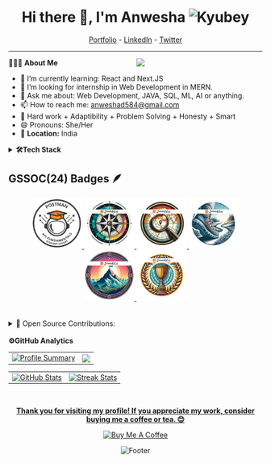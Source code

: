 <h1 align="center"> Hi there 👋, I'm Anwesha <img height="40" alt="Kyubey" src="https://raw.githubusercontent.com/innng/innng/master/assets/kyubey.gif"/></h1>

<!--- Adding Header Elements -->
<p align="center">
  <a href="https://anweshaporfolio9.wordpress.com/">Portfolio</a> -
  <a href="https://www.linkedin.com/in/anwesha-das-395516254/">LinkedIn</a> - 
  <a href="https://x.com/Anwesha31627512">Twitter</a> 
</p> 

-----------------------------------------------------------
👨🏻‍💻 **About Me**<img src="https://private-user-images.githubusercontent.com/116761608/358934097-38e0c472-4390-440c-b982-73a81b6d2fc6.png?jwt=eyJhbGciOiJIUzI1NiIsInR5cCI6IkpXVCJ9.eyJpc3MiOiJnaXRodWIuY29tIiwiYXVkIjoicmF3LmdpdGh1YnVzZXJjb250ZW50LmNvbSIsImtleSI6ImtleTUiLCJleHAiOjE3MjQwMTI3MTIsIm5iZiI6MTcyNDAxMjQxMiwicGF0aCI6Ii8xMTY3NjE2MDgvMzU4OTM0MDk3LTM4ZTBjNDcyLTQzOTAtNDQwYy1iOTgyLTczYTgxYjZkMmZjNi5wbmc_WC1BbXotQWxnb3JpdGhtPUFXUzQtSE1BQy1TSEEyNTYmWC1BbXotQ3JlZGVudGlhbD1BS0lBVkNPRFlMU0E1M1BRSzRaQSUyRjIwMjQwODE4JTJGdXMtZWFzdC0xJTJGczMlMkZhd3M0X3JlcXVlc3QmWC1BbXotRGF0ZT0yMDI0MDgxOFQyMDIwMTJaJlgtQW16LUV4cGlyZXM9MzAwJlgtQW16LVNpZ25hdHVyZT0wYmQwMzk2Yjc2ZDA0MzFmMzIzZTQzYzc4NzU5NmZhMTRlYjg5NzFhODZjOTE3MjY4ZWFhMDExOWI0Y2ZmNWJjJlgtQW16LVNpZ25lZEhlYWRlcnM9aG9zdCZhY3Rvcl9pZD0wJmtleV9pZD0wJnJlcG9faWQ9MCJ9.eaDKyMa3ToIpOcVBEWQyDlehb9BCNeRba0UydPQzSwk" max-height="100px" min-width="100px" max-width="100px" width="250px" align="right" background-blend-mode="darken"> 

<!-- ![ai-generated-8775232_640-removebg](https://github.com/user-attachments/assets/38e0c472-4390-440c-b982-73a81b6d2fc6) -->



<!--
**anwesha2002/anwesha2002** is a ✨ _special_ ✨ repository because its `README.md` (this file) appears on your GitHub profile.

Here are some ideas to get you started:


- 🔭 I’m currently working on ...
-->
<!-- - 👯 I’m looking to collaborate on ... -->
- 🌱 I’m currently learning: React and Next.JS <br>
- 🤔 I’m looking for internship in Web Development in MERN. <br>
- 💬 Ask me about: Web Development, JAVA, SQL, ML, AI or anything. <br>
- 📫 How to reach me: [anweshad584@gmail.com](mailto:anweshad584@gmail.com) <br>
- 💎 Hard work + Adaptibility + Problem Solving + Honesty + Smart <br>
- 😄 Pronouns: She/Her <br>
- 📍 **Location:** India <br>
<!-- - ⚡ Fun fact: ... -->


<details>	
 <summary><b>🛠Tech Stack</b></summary><br>
Languages: <img src="https://img.shields.io/badge/-typeScript-437CAC?logo=typeScript&logoColor=white&style=flat">&nbsp;
<img src="https://img.shields.io/badge/-JavaScript-437CAC?logo=JavaScript&logoColor=white&style=flat">&nbsp;
  <img src="https://img.shields.io/badge/-HTML5-DE5934?logo=HTML5&logoColor=white&style=flat">&nbsp;
<img src="https://img.shields.io/badge/-CSS3-2275B2?logo=CSS3&logoColor=white&style=flat"> &nbsp;
<img src="https://img.shields.io/badge/-python-437CAC?logo=python&logoColor=white&style=flat">&nbsp;
<img src="https://img.shields.io/badge/-php-437CAC?logo=php&logoColor=white&style=flat">&nbsp; <br>
Frontend: <img src="https://img.shields.io/badge/-react-0E7ACE?logo=react&logoColor=white&style=flat">&nbsp;
<img src="https://img.shields.io/badge/-bootstrap-150455?logo=bootstrap&logoColor=white&style=flat">&nbsp;
<img src="https://img.shields.io/badge/-tailwind css-150455?logo=tailwind css&logoColor=white&style=flat">&nbsp;
<img src="https://img.shields.io/badge/-mui-150455?logo=mui&logoColor=white&style=flat">&nbsp;  <br> 
Backend: <img src="https://img.shields.io/badge/-node.js-0E7ACE?logo=node.js&logoColor=white&style=flat">&nbsp;
<img src="https://img.shields.io/badge/-express-150455?logo=express&logoColor=white&style=flat">&nbsp;
<img src="https://img.shields.io/badge/-mongodb-150455?logo=mongodb&logoColor=white&style=flat">&nbsp;
<img src="https://img.shields.io/badge/-Mysql-DC8F0F?logo=Mysql&logoColor=white&style=flat">&nbsp; <br>
Tools and Platforms: <img src="https://img.shields.io/badge/-Git-orange?logo=Git&logoColor=white&style=flat">&nbsp; 
<img src="https://img.shields.io/badge/-github-4679A4?logo=github&logoColor=orange&style=flat">&nbsp;
<img src="https://img.shields.io/badge/-Visual%20Studio%20Code-25AEF4?logo=visualstudio&logoColor=white&style=flat">&nbsp;
<img src="https://img.shields.io/badge/-webstorm-25AEF4?logo=webstorm&logoColor=white&style=flat">&nbsp;
<img src="https://img.shields.io/badge/-IntelliJ-25AEF4?logo=IntelliJ&logoColor=white&style=flat">&nbsp;
<img src="https://img.shields.io/badge/-pycharm-25AEF4?logo=pycharm&logoColor=white&style=flat">&nbsp;
<!---<img src="https://img.shields.io/badge/-Android Studio-green?logo=Android&logoColor=white&style=flat"> &nbsp;
<img src="https://img.shields.io/badge/-Jupyter-D7522D?logo=Jupyter&logoColor=white&style=flat">&nbsp;&nbsp;
<img src="https://img.shields.io/badge/-PyCharm-1ECE87?logo=pycharm&logoColor=white&style=flat"> -->
<!--- <img src="https://img.shields.io/badge/-TensorFlow-F78900?logo=Tensorflow&logoColor=white&style=flat"> --><br>
Frameworks and Libraries: <!--- Frameworks and Libraries goes here -->
<img src="https://img.shields.io/badge/-Numpy-0E7ACE?logo=numpy&logoColor=white&style=flat">&nbsp;
<img src="https://img.shields.io/badge/-Pandas-150455?logo=pandas&logoColor=white&style=flat">&nbsp;
<img src="https://img.shields.io/badge/-Sklearn-F09437?logo=scikit-learn&logoColor=white&style=flat">&nbsp;&nbsp; <br>
Programming Languages: <img src="https://img.shields.io/badge/-java-437CAC?logo=java&logoColor=white&style=flat">&nbsp;
<img src="https://img.shields.io/badge/-C-DE5934?logo=C&logoColor=white&style=flat">&nbsp;
<img src="https://img.shields.io/badge/-C++-2275B2?logo=C++&logoColor=white&style=flat"> &nbsp; <br>
Operating Systems: <img src="https://img.shields.io/badge/-Windows-0F7BCF?logo=Windows&logoColor=white&style=flat">&nbsp;
</details> 

## GSSOC(24) Badges 🪶
<div style='display:flex; align-items:center; gap: 10px;' align='center'><a href="https://gssoc.girlscript.tech/leaderboard">
<img src="https://raw.githubusercontent.com/girlscript/gssoc-website-new/main/public/badges/postman.png" width="100px" height="100px" />
  <img src="https://github.com/girlscript/gssoc-website-new/blob/main/public/badges/1.png" width="100px" height="100px" />
  <img src="https://github.com/girlscript/gssoc-website-new/blob/main/public/badges/2.png" width="100px" height="100px" />
  <img src="https://github.com/girlscript/gssoc-website-new/blob/main/public/badges/3.png" width="100px" height="100px" />
  <img src="https://github.com/girlscript/gssoc-website-new/blob/main/public/badges/4.png" width="100px" height="100px" />
  <img src="https://github.com/girlscript/gssoc-website-new/blob/main/public/badges/5.png" width="100px" height="100px" /></a>
</div>
<br>
<br>

<details><summary>🚀 Open Source Contributions:</summary>
  <br>
  <table width="100%" align="center">
    <tr>
    </tr>
    <tr>
      <td>GirlScript Summer of Code (GSSoC'24) </td>
      <td>
        <ul>
          <li>Role: <strong>Open Source Contributor</strong></li>
          <li>Contributed to multiple open-source projects.</li>
          <li>Fixed UI/UX issues, fixed feature related issues, and enhanced features.</li>
        </ul>
      </td>
    </tr>
  </table>
</details>

<br>

<summary><b>⚙️GitHub Analytics</b></summary>
<a href="https://github.com/anwesha2002">
<table width="100%" align="center">
  <tr>
    <td>
      <img width="600em" src="http://github-profile-summary-cards.vercel.app/api/cards/profile-details?username=anwesha2002&layout=compact&theme=dark&hide_border=true" alt="Profile Summary">
    </td>
    <td>
      <img align="center" src="https://github-readme-stats.vercel.app/api/top-langs/?username=anwesha2002&layout=donut&theme=dark&hide_border=true" />
    </td>
  </tr>
</table>

<table width="100%" align="center">
<tr>
<td>
  <img width="400em" src="https://github-readme-stats.vercel.app/api?username=anwesha2002&show_icons=true&locale=en&theme=dark&hide_border=true" alt="GitHub Stats"/>
</td>
<td>
  <img width="420em" src="https://github-readme-streak-stats.herokuapp.com/?user=anwesha2002&theme=dark&hide_border=true" alt="Streak Stats"/>
</td>
</tr>
</table>
<br>

<p align="center">
  <b>Thank you for visiting my profile! If you appreciate my work, consider buying me a coffee or tea. 😊</b>
</p>

<p align="center">
  <a href="https://buymeacoffee.com/anweshadas2002" target="_blank">
    <img src="https://cdn.buymeacoffee.com/buttons/v2/default-red.png" alt="Buy Me A Coffee" width="150"/>
  </a>
</p>

<p align="center">
  <img src="https://capsule-render.vercel.app/api?type=waving&color=gradient&height=60&section=footer" alt="Footer"/>
</p>
